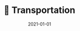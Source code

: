 ---
title: 🚆 Transportation
description: Brief description of this section
cover: transport.jpg
date: 2021-01-01
---